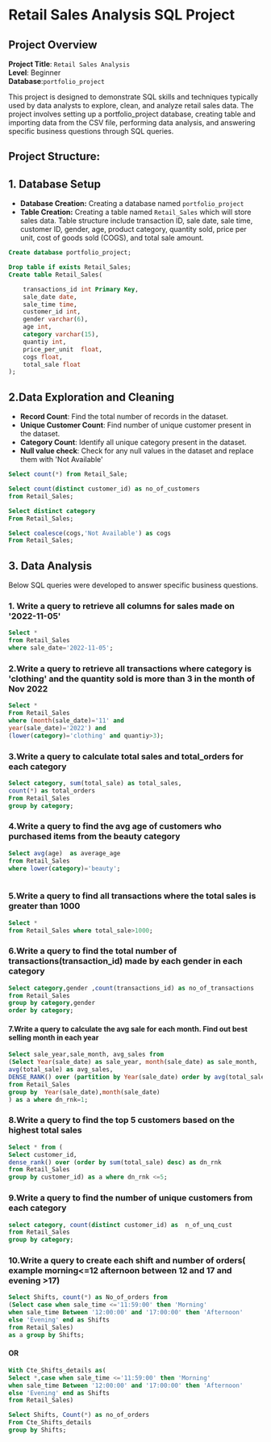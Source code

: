 # Retail Sales Analysis SQL Project
## Project Overview

**Project Title**: `Retail Sales Analysis`  
**Level**: Beginner  
**Database**:`portfolio_project`


This project is designed to demonstrate SQL skills and techniques typically used by data analysts to explore, clean, and analyze retail sales data. The project involves setting up a portfolio_project database, creating table and importing data from the CSV file, performing  data analysis, and answering specific business questions through SQL queries.

## **Project Structure:**  
## 1. Database Setup  
- **Database Creation:** Creating a database named `portfolio_project`  
- **Table Creation:** Creating a table named `Retail_Sales` which will store sales data. Table structure include transaction ID, sale date, sale time, customer ID, gender, age, product category, quantity sold, price per unit, cost of goods sold (COGS), and total sale amount.

```sql
Create database portfolio_project;

Drop table if exists Retail_Sales;
Create table Retail_Sales(

	transactions_id	int Primary Key,
	sale_date date,
	sale_time time,
	customer_id	int,
	gender varchar(6),
	age	int,
	category varchar(15),	
	quantiy	int,
	price_per_unit	float,
	cogs float,
	total_sale float
);
```

## 2.Data Exploration and Cleaning  
- **Record Count**: Find the total number of records in the dataset.  
- **Unique Customer Count**: Find number of unique customer present in the dataset.  
- **Category Count**: Identify all unique category present in the dataset.  
- **Null value check**: Check for any null values in the dataset and replace them with 'Not Available'

```sql
Select count(*) from Retail_Sale;  

Select count(distinct customer_id) as no_of_customers
from Retail_Sales;

Select distinct category 
From Retail_Sales;

Select coalesce(cogs,'Not Available') as cogs
From Retail_Sales;
```

## 3. Data Analysis  
Below SQL queries were developed to answer specific business questions.  

### 1. Write a query to retrieve all columns for sales made on '2022-11-05'
```sql
Select * 
from Retail_Sales 
where sale_date='2022-11-05';
```

### 2.Write a query to retrieve all transactions where category is 'clothing' and the quantity sold is more than 3 in the month of Nov 2022
```sql
Select *
From Retail_Sales 
where (month(sale_date)='11' and
year(sale_date)='2022') and
(lower(category)='clothing' and quantiy>3);
```

### 3.Write a query to calculate total sales and total_orders for each category
```sql
Select category, sum(total_sale) as total_sales,
count(*) as total_orders
From Retail_Sales 
group by category;
```

### 4.Write a query to find the avg age of customers who purchased items from the beauty category
```sql
Select avg(age)  as average_age
from Retail_Sales
where lower(category)='beauty';
```
```sql

```

### 5.Write a query to find all  transactions where the total sales is greater than 1000
```sql
Select *
from Retail_Sales where total_sale>1000;
```

### 6.Write a query to find the total number of transactions(transaction_id) made by each gender in each category
```sql
Select category,gender ,count(transactions_id) as no_of_transactions
from Retail_Sales
group by category,gender
order by category;
```

#### 7.Write a query to calculate the avg sale for each month. Find out best selling month in each year
```sql
Select sale_year,sale_month, avg_sales from
(Select Year(sale_date) as sale_year, month(sale_date) as sale_month,
avg(total_sale) as avg_sales,
DENSE_RANK() over (partition by Year(sale_date) order by avg(total_sale) desc) as dn_rnk
from Retail_Sales
group by  Year(sale_date),month(sale_date)
) as a where dn_rnk=1;
```

### 8.Write a query to find the top 5 customers based on the highest total sales
```sql
Select * from (
Select customer_id,
dense_rank() over (order by sum(total_sale) desc) as dn_rnk
from Retail_Sales
group by customer_id) as a where dn_rnk <=5;
```

### 9.Write a query to find the number of unique customers  from each category
```sql
select category, count(distinct customer_id) as  n_of_unq_cust
from Retail_Sales
group by category;
```

### 10.Write a query to create each shift and number of orders( example morning<=12 afternoon between 12 and 17 and evening >17)
```sql
Select Shifts, count(*) as No_of_orders from 
(Select case when sale_time <='11:59:00' then 'Morning' 
when sale_time Between '12:00:00' and '17:00:00' then 'Afternoon'
else 'Evening' end as Shifts
from Retail_Sales) 
as a group by Shifts;			
```
#### OR
```sql
With Cte_Shifts_details as(
Select *,case when sale_time <='11:59:00' then 'Morning' 
when sale_time Between '12:00:00' and '17:00:00' then 'Afternoon'
else 'Evening' end as Shifts
from Retail_Sales)

Select Shifts, Count(*) as no_of_orders
From Cte_Shifts_details
group by Shifts;
```
